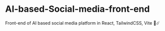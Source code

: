 # AI-based-Social-media-front-end
Front-end of AI based social media platform in React, TailwindCSS, Vite 💖☄️
